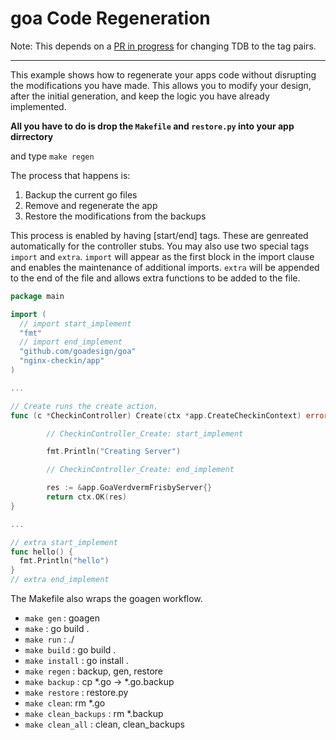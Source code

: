 goa Code Regeneration
=====================

Note: This depends on a
[PR in progress](https://github.com/goadesign/goa/pull/593) for changing TDB to the tag pairs.

---

This example shows how to regenerate your apps code
without disrupting the modifications you have made.
This allows you to modify your design, after the initial generation,
and keep the logic you have already implemented.

__All you have to do is drop the `Makefile` and `restore.py` into your app dirrectory__

and type `make regen`

The process that happens is:

1. Backup the current go files
1. Remove and regenerate the app
1. Restore the modifications from the backups

This process is enabled by having [start/end] tags.
These are genreated automatically for the controller stubs.
You may also use two special tags `import` and `extra`.
`import` will appear as the first block in the import clause
and enables the maintenance of additional imports.
`extra` will be appended to the end of the file
and allows extra functions to be added to the file.


```Go
package main

import (
  // import start_implement
  "fmt"
  // import end_implement
  "github.com/goadesign/goa"
  "nginx-checkin/app"
)

...

// Create runs the create action.
func (c *CheckinController) Create(ctx *app.CreateCheckinContext) error {

        // CheckinController_Create: start_implement

        fmt.Println("Creating Server")

        // CheckinController_Create: end_implement

        res := &app.GoaVerdvermFrisbyServer{}
        return ctx.OK(res)
}

...

// extra start_implement
func hello() {
  fmt.Println("hello")
}
// extra end_implement

```

The Makefile also wraps the goagen workflow.

- `make gen` : goagen
- `make`     : go build .
- `make run` : ./<app>
- `make build` : go build .
- `make install` : go install .
- `make regen` : backup, gen, restore
- `make backup` : cp *.go -> *.go.backup
- `make restore` : restore.py
- `make clean`: rm *.go
- `make clean_backups` : rm *.backup
- `make clean_all` : clean, clean_backups



